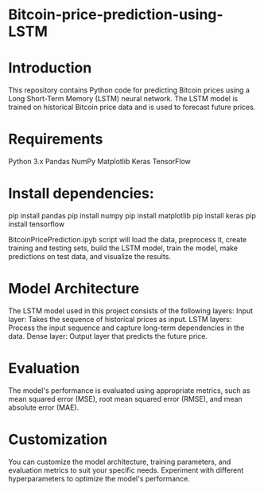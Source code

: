 # Bitcoin-price-prediction-using-LSTM

# Introduction
This repository contains Python code for predicting Bitcoin prices using a Long Short-Term Memory (LSTM) neural network. The LSTM model is trained on historical Bitcoin price data and is used to forecast future prices.

# Requirements
Python 3.x
Pandas
NumPy
Matplotlib
Keras
TensorFlow

# Install dependencies:
pip install pandas 
pip install numpy 
pip install matplotlib 
pip install keras 
pip install tensorflow

BitcoinPricePrediction.ipyb script will load the data, preprocess it, create training and testing sets, build the LSTM model, train the model, make predictions on test data, and visualize the results.

# Model Architecture

The LSTM model used in this project consists of the following layers:
Input layer: Takes the sequence of historical prices as input.
LSTM layers: Process the input sequence and capture long-term dependencies in the data.
Dense layer: Output layer that predicts the future price.

# Evaluation
The model's performance is evaluated using appropriate metrics, such as mean squared error (MSE), root mean squared error (RMSE), and mean absolute error (MAE).

# Customization
You can customize the model architecture, training parameters, and evaluation metrics to suit your specific needs. Experiment with different hyperparameters to optimize the model's performance.

